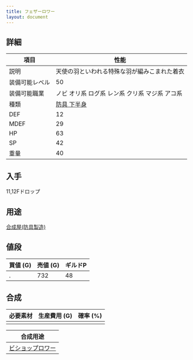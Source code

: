 ```yaml
---
title: フェザーロワー
layout: document
---
```

## 詳細


|項目|性能|
|---|---|
|説明|天使の羽といわれる特殊な羽が編みこまれた着衣|
|装備可能レベル|50|
|装備可能職業|ノビ オリ系 ログ系 レン系 クリ系 マジ系 アコ系|
|種類|[防具 下半身](防具(下半身))|
|DEF|12|
|MDEF|29|
|HP|63|
|SP|42|
|重量|40|

## 入手

11,12Fドロップ

## 用途

[合成屋(防具製造)](合成屋(防具製造))

## 値段


|買値 (G)|売値 (G)|ギルドP|
|---|---|---|
|.|732|48|

## 合成


|必要素材|生産費用 (G)|確率 (%)|
|---|---|---|
||||


|合成用途|
|---|
|[ビショップロワー](ビショップロワー)|
